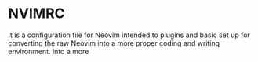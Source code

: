 # NVIMRC

It is a configuration file for Neovim intended to 
plugins and basic set up for converting the raw Neovim into a more proper coding 
and writing environment. 
into a more 

